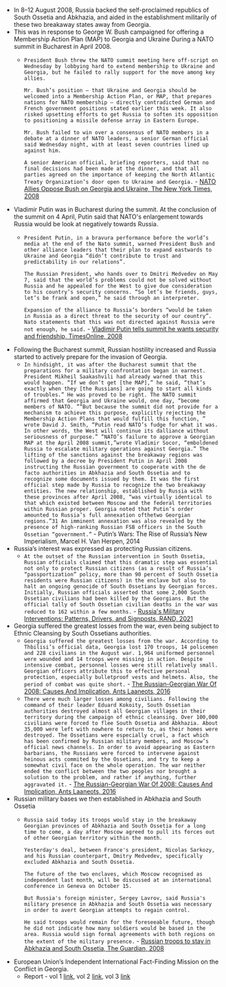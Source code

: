 - In 8–12 August 2008, Russia backed the self-proclaimed republics of South Ossetia and Abkhazia, and aided in the establishment militarily of these two breakaway states away from Georgia.
- This was in response to George W. Bush campaigned for offering a Membership Action Plan (MAP) to Georgia and Ukraine During a NATO summit in Bucharest in April 2008.
	- `President Bush threw the NATO summit meeting here off-script on Wednesday by lobbying hard to extend membership to Ukraine and Georgia, but he failed to rally support for the move among key allies.`
	  
	  `Mr. Bush’s position — that Ukraine and Georgia should be welcomed into a Membership Action Plan, or MAP, that prepares nations for NATO membership — directly contradicted German and French government positions stated earlier this week. It also risked upsetting efforts to get Russia to soften its opposition to positioning a missile defense array in Eastern Europe.`
	  
	  `Mr. Bush failed to win over a consensus of NATO members in a debate at a dinner of NATO leaders, a senior German official said Wednesday night, with at least seven countries lined up against him.`
	  
	  `A senior American official, briefing reporters, said that no final decisions had been made at the dinner, and that all parties agreed on the importance of keeping the North Atlantic Treaty Organization’s door open to Ukraine and Georgia.` - [NATO Allies Oppose Bush on Georgia and Ukraine, The New York Times, 2008](https://web.archive.org/web/20190305061544/https://www.nytimes.com/2008/04/03/world/europe/03nato.html?pagewanted=all)
- Vladimir Putin was in Bucharest during the summit. At the conclusion of the summit on 4 April, Putin said that NATO's enlargement towards Russia would be look at negatively towards Russia.
    - `President Putin, in a bravura performance before the world’s media at the end of the Nato summit, warned President Bush and other alliance leaders that their plan to expand eastwards to Ukraine and Georgia “didn’t contribute to trust and predictability in our relations”.`
	  
	  `The Russian President, who hands over to Dmitri Medvedev on May 7, said that the world’s problems could not be solved without Russia and he appealed for the West to give due consideration to his country’s security concerns. “So let’s be friends, guys, let’s be frank and open,” he said through an interpreter.`
	  
	  `Expansion of the alliance to Russia’s borders “would be taken in Russia as a direct threat to the security of our country”. Nato statements that this was not directed against Russia were not enough, he said.` - [Vladimir Putin tells summit he wants security and friendship, TimesOnline, 2008](https://web.archive.org/web/20080724150537/http://www.timesonline.co.uk/tol/news/world/article3681609.ece)
- Following the Bucharest summit, Russian hostility increased and Russia started to actively prepare for the invasion of Georgia.
    - `In hindsight, it was after the Bucharest summit that the preparations for a military confrontation began in earnest. President Mikheil Saakashvili had already warned that this would happen. “If we don’t get [the MAP],” he said, “that’s exactly when they [the Russians] are going to start all kinds of troubles.” He was proved to be right. The NATO summit affirmed that Georgia and Ukraine would, one day, “become members of NATO. ”“But because the summit did not provide for a mechanism to achieve this purpose, explicitly rejecting the Membership Action Plans that would fulfill this function, ” wrote David J. Smith, “Putin read NATO’s fudge for what it was. In other words, the West will continue its dalliance without seriousness of purpose.” “NATO’s failure to approve a Georgian MAP at the April 2008 summit,”wrote Vladimir Socor, “emboldened Russia to escalate military operations against Georgia.” The lifting of the sanctions against the breakaway regions was followed by a decree by President Putin in April 2008 instructing the Russian government to cooperate with the de facto authorities in Abkhazia and South Ossetia and to recognize some documents issued by them. It was the first official step made by Russia to recognize the two breakaway entities. The new relationship, established by Russia with these provinces after April 2008, “was virtually identical to that which existed between Moscow and the federal territories within Russian proper. Georgia noted that Putin’s order amounted to Russia’s full annexation ofthetwo Georgian regions.”31 An imminent annexation was also revealed by the presence of high-ranking Russian FSB officers in the South Ossetian “government.”` - Putin’s Wars: The Rise of Russia’s New Imperialism, Marcel H. Van Herpen, 2014
- Russia’s interest was expressed as protecting Russian citizens.
    - `At the outset of the Russian intervention in South Ossetia, Russian officials claimed that this dramatic step was essential not only to protect Russian citizens (as a result of Russia’s “passportization” policy, more than 90 percent of South Ossetia residents were Russian citizens) in the enclave but also to halt an ongoing genocide of South Ossetians by Georgian forces. Initially, Russian officials asserted that some 2,000 South Ossetian civilians had been killed by the Georgians. But the official tally of South Ossetian civilian deaths in the war was reduced to 162 within a few months.` - [Russia's Military Interventions: Patterns, Drivers, and Signposts, RAND, 2021](https://www.rand.org/content/dam/rand/pubs/research_reports/RRA400/RRA444-3/RAND_RRA444-3.pdf)
- Georgia suffered the greatest losses from the war, even being subject to Ethnic Cleansing by South Ossetians authorities.
    - `Georgia suffered the greatest losses from the war. According to Thbilisi’s official data, Georgia lost 170 troops, 14 policemen and 228 civilians in the August war. 1,964 uniformed personnel were wounded and 14 troops were missing in action. Despite intensive combat, personnel losses were still relatively small. Georgian officers attribute this to effective personal protection, especially bulletproof vests and helmets. Also, the period of combat was quite short.` - [The Russian-Georgian War Of 2008: Causes And Implication, Ants Laaneots, 2016](https://www.ksk.edu.ee/wp-content/uploads/2016/05/ENDC_Occasional_Papers_4_final.pdf)
    - `There were much larger losses among civilians. Following the command of their leader Eduard Kokoity, South Ossetian authorities destroyed almost all Georgian villages in their territory during the campaign of ethnic cleansing. Over 100,000 civilians were forced to flee South Ossetia and Abkhazia. About 35,000 were left with nowhere to return to, as their homes were destroyed. The Ossetians were especially cruel, a fact which has been confirmed by Russian military members, and Moscow’s official news channels. In order to avoid appearing as Eastern barbarians, the Russians were forced to intervene against heinous acts commited by the Ossetians, and try to keep a somewhat civil face on the whole operation. The war neither ended the conflict between the two peoples nor brought a solution to the problem, and rather if anything, further aggravated it.` - [The Russian-Georgian War Of 2008: Causes And Implication, Ants Laaneots, 2016](https://www.ksk.edu.ee/wp-content/uploads/2016/05/ENDC_Occasional_Papers_4_final.pdf)
- Russian military bases we then established in Abkhazia and South Ossetia
    - `Russia said today its troops would stay in the breakaway Georgian provinces of Abkhazia and South Ossetia for a long time to come, a day after Moscow agreed to pull its forces out of other Georgian territory within the month.`
      
	  `Yesterday's deal, between France's president, Nicolas Sarkozy, and his Russian counterpart, Dmitry Medvedev, specifically excluded Abkhazia and South Ossetia.`
	  
	  `The future of the two enclaves, which Moscow recognised as independent last month, will be discussed at an international conference in Geneva on October 15.`
	  
	  `But Russia's foreign minister, Sergey Lavrov, said Russia's military presence in Abkhazia and South Ossetia was necessary in order to avert Georgian attempts to regain control.`
	  
	  `He said troops would remain for the foreseeable future, though he did not indicate how many soldiers would be based in the area. Russia would sign formal agreements with both regions on the extent of the military presence.` - [Russian troops to stay in Abkhazia and South Ossetia, The Guardian, 2008](https://www.theguardian.com/world/2008/sep/09/georgia.russia)
- European Union’s Independent International Fact-Finding Mission on the Conflict in Georgia.
    - Report - vol 1 [link](https://www.mpil.de/files/pdf4/IIFFMCG_Volume_I2.pdf), vol 2 [link](https://www.mpil.de/files/pdf4/IIFFMCG_Volume_II1.pdf), vol 3 [link](https://www.mpil.de/files/pdf4/IIFFMCG_Volume_III1.pdf)